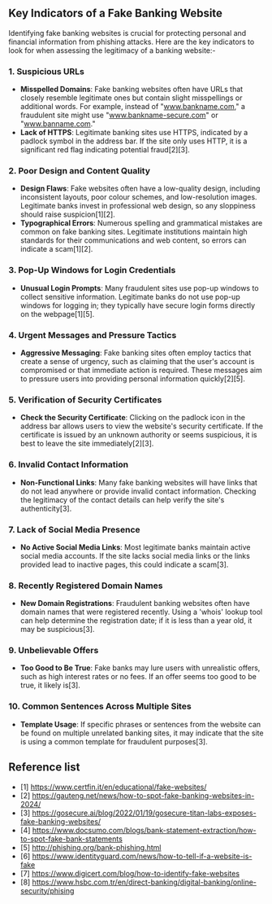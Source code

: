 ## Key Indicators of a Fake Banking Website
Identifying fake banking websites is crucial for protecting personal and financial information from phishing attacks. Here are the key indicators to look for when assessing the legitimacy of a banking website:-
### 1. **Suspicious URLs**
- **Misspelled Domains**: Fake banking websites often have URLs that closely resemble legitimate ones but contain slight misspellings or additional words. For example, instead of "www.bankname.com," a fraudulent site might use "www.bankname-secure.com" or "www.banname.com."
- **Lack of HTTPS**: Legitimate banking sites use HTTPS, indicated by a padlock symbol in the address bar. If the site only uses HTTP, it is a significant red flag indicating potential fraud[2][3].

### 2. **Poor Design and Content Quality**
- **Design Flaws**: Fake websites often have a low-quality design, including inconsistent layouts, poor colour schemes, and low-resolution images. Legitimate banks invest in professional web design, so any sloppiness should raise suspicion[1][2].
- **Typographical Errors**: Numerous spelling and grammatical mistakes are common on fake banking sites. Legitimate institutions maintain high standards for their communications and web content, so errors can indicate a scam[1][2].

### 3. **Pop-Up Windows for Login Credentials**
- **Unusual Login Prompts**: Many fraudulent sites use pop-up windows to collect sensitive information. Legitimate banks do not use pop-up windows for logging in; they typically have secure login forms directly on the webpage[1][5].

### 4. **Urgent Messages and Pressure Tactics**
- **Aggressive Messaging**: Fake banking sites often employ tactics that create a sense of urgency, such as claiming that the user's account is compromised or that immediate action is required. These messages aim to pressure users into providing personal information quickly[2][5].

### 5. **Verification of Security Certificates**
- **Check the Security Certificate**: Clicking on the padlock icon in the address bar allows users to view the website's security certificate. If the certificate is issued by an unknown authority or seems suspicious, it is best to leave the site immediately[2][3].

### 6. **Invalid Contact Information**
- **Non-Functional Links**: Many fake banking websites will have links that do not lead anywhere or provide invalid contact information. Checking the legitimacy of the contact details can help verify the site's authenticity[3].

### 7. **Lack of Social Media Presence**
- **No Active Social Media Links**: Most legitimate banks maintain active social media accounts. If the site lacks social media links or the links provided lead to inactive pages, this could indicate a scam[3].

### 8. **Recently Registered Domain Names**
- **New Domain Registrations**: Fraudulent banking websites often have domain names that were registered recently. Using a 'whois' lookup tool can help determine the registration date; if it is less than a year old, it may be suspicious[3].

### 9. **Unbelievable Offers**
- **Too Good to Be True**: Fake banks may lure users with unrealistic offers, such as high interest rates or no fees. If an offer seems too good to be true, it likely is[3].

### 10. **Common Sentences Across Multiple Sites**
- **Template Usage**: If specific phrases or sentences from the website can be found on multiple unrelated banking sites, it may indicate that the site is using a common template for fraudulent purposes[3].


## Reference list
- [1] https://www.certfin.it/en/educational/fake-websites/
- [2] https://gauteng.net/news/how-to-spot-fake-banking-websites-in-2024/
- [3] https://gosecure.ai/blog/2022/01/19/gosecure-titan-labs-exposes-fake-banking-websites/
- [4] https://www.docsumo.com/blogs/bank-statement-extraction/how-to-spot-fake-bank-statements
- [5] http://phishing.org/bank-phishing.html
- [6] https://www.identityguard.com/news/how-to-tell-if-a-website-is-fake
- [7] https://www.digicert.com/blog/how-to-identify-fake-websites
- [8] https://www.hsbc.com.tr/en/direct-banking/digital-banking/online-security/phising
